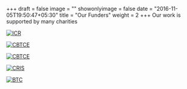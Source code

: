 +++
draft = false
image = ""
showonlyimage = false
date = "2016-11-05T19:50:47+05:30"
title = "Our Funders"
weight = 2
+++
Our work is supported by many charities 
<!--more-->
[![ICR](/img/portfolio/ICR.png)](https://www.icr.ac.uk)

[![CBTCE](/img/portfolio/CRUK_CBTCE.png)](https://crukcambridgecentre.org.uk/research/strategic/cbtce)

[![CBTCE](/img/portfolio/tcsn.png)](https://thecurestartsnow.org)

[![CRIS](/img/portfolio/cris_logo_uk.jpg)](https://criscancer.org/en)

[![BTC](/img/portfolio/BTC.jpg)](https://www.thebraintumourcharity.org)




